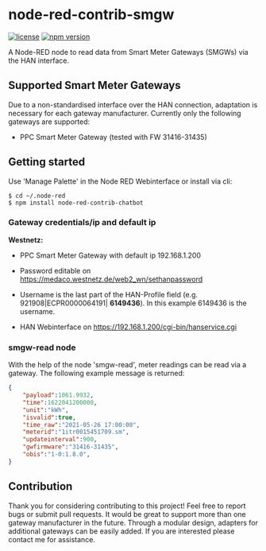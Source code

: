# node-red-contrib-smgw
[![license](https://img.shields.io/github/license/mashape/apistatus.svg)](https://github.com/dadley/node-red-contrib-smgw)
[![npm version](https://badge.fury.io/js/node-red-contrib-smgw.svg)](https://badge.fury.io/js/node-red-contrib-smgw)

A Node-RED node to read data from Smart Meter Gateways (SMGWs) via the HAN interface. 

## Supported Smart Meter Gateways
Due to a non-standardised interface over the HAN connection, adaptation is necessary for each gateway manufacturer. Currently only the following gateways are supported:
- PPC Smart Meter Gateway (tested with FW 31416-31435)

## Getting started
Use 'Manage Palette' in the Node RED Webinterface or install via cli: 

```
$ cd ~/.node-red
$ npm install node-red-contrib-chatbot
```

### Gateway credentials/ip and default ip
**Westnetz:** 
- PPC Smart Meter Gateway with default ip 192.168.1.200
- Password editable on https://medaco.westnetz.de/web2_wn/sethanpassword
- Username is the last part of the HAN-Profile field (e.g. 921908|ECPR0000064191| **6149436**). In this example 6149436 is the username.

- HAN Webinterface on https://192.168.1.200/cgi-bin/hanservice.cgi


### smgw-read node
With the help of the node 'smgw-read', meter readings can be read via a gateway. The following example message is returned:
```json
{
    "payload":1061.9932,
    "time":1622041200000,
    "unit":"kWh",
    "isvalid":true,
    "time_raw":"2021-05-26 17:00:00",
    "meterid":"1itr0015451709.sm",
    "updateinterval":900,
    "gwfirmware":"31416-31435",
    "obis":"1-0:1.8.0",
}
```

## Contribution
Thank you for considering contributing to this project! Feel free to report bugs or submit pull requests. 
It would be great to support more than one gateway manufacturer in the future. Through a modular design, adapters for additional gateways can be easily added.  If you are interested please contact me for assistance.
